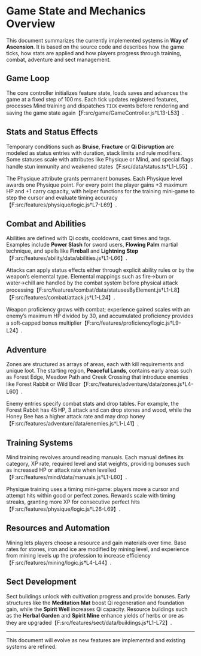 # Game State and Mechanics Overview

This document summarizes the currently implemented systems in **Way of Ascension**.
It is based on the source code and describes how the game ticks, how stats are
applied and how players progress through training, combat, adventure and sect
management.

## Game Loop

The core controller initializes feature state, loads saves and advances the game
at a fixed step of 100 ms. Each tick updates registered features, processes Mind
training and dispatches `TICK` events before rendering and saving the game state
again【F:src/game/GameController.js†L13-L53】.

## Stats and Status Effects

Temporary conditions such as **Bruise**, **Fracture** or **Qi Disruption** are
modeled as status entries with duration, stack limits and rule modifiers. Some
statuses scale with attributes like Physique or Mind, and special flags handle
stun immunity and weakened states【F:src/data/status.ts†L1-L55】.

The Physique attribute grants permanent bonuses. Each Physique level awards one
Physique point. For every point the player gains +3 maximum HP and +1
carry capacity, with helper functions for the training mini‑game to step the
cursor and evaluate timing accuracy【F:src/features/physique/logic.js†L7-L69】.

## Combat and Abilities

Abilities are defined with Qi costs, cooldowns, cast times and tags. Examples
include **Power Slash** for sword users, **Flowing Palm** martial technique, and
spells like **Fireball** and **Lightning Step**【F:src/features/ability/data/abilities.js†L1-L66】.

Attacks can apply status effects either through explicit ability rules or by the
weapon’s elemental type. Elemental mappings such as fire→burn or water→chill are
handled by the combat system before physical attack processing【F:src/features/combat/data/statusesByElement.js†L1-L8】【F:src/features/combat/attack.js†L1-L24】.

Weapon proficiency grows with combat; experience gained scales with an enemy’s
maximum HP divided by 30, and accumulated proficiency provides a soft‑capped
bonus multiplier【F:src/features/proficiency/logic.js†L9-L24】.

## Adventure

Zones are structured as arrays of areas, each with kill requirements and unique
loot. The starting region, **Peaceful Lands**, contains early areas such as
Forest Edge, Meadow Path and Creek Crossing that introduce enemies like Forest
Rabbit or Wild Boar【F:src/features/adventure/data/zones.js†L4-L60】.

Enemy entries specify combat stats and drop tables. For example, the Forest
Rabbit has 45 HP, 3 attack and can drop stones and wood, while the Honey Bee has
a higher attack rate and may drop honey【F:src/features/adventure/data/enemies.js†L1-L41】.

## Training Systems

Mind training revolves around reading manuals. Each manual defines its category,
XP rate, required level and stat weights, providing bonuses such as increased HP
or attack rate when levelled【F:src/features/mind/data/manuals.js†L1-L60】.

Physique training uses a timing mini‑game: players move a cursor and attempt hits
within good or perfect zones. Rewards scale with timing streaks, granting more
XP for consecutive perfect hits【F:src/features/physique/logic.js†L26-L69】.

## Resources and Automation

Mining lets players choose a resource and gain materials over time. Base rates
for stones, iron and ice are modified by mining level, and experience from
mining levels up the profession to increase efficiency【F:src/features/mining/logic.js†L4-L44】.

## Sect Development

Sect buildings unlock with cultivation progress and provide bonuses. Early
structures like the **Meditation Mat** boost Qi regeneration and foundation
gain, while the **Spirit Well** increases Qi capacity. Resource buildings such
as the **Herbal Garden** and **Spirit Mine** enhance yields of herbs or ore as
they are upgraded【F:src/features/sect/data/buildings.js†L1-L72】.

---
This document will evolve as new features are implemented and existing systems
are refined.
